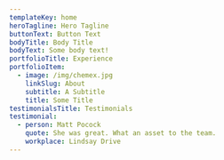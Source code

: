 ```yaml
---
templateKey: home
heroTagline: Hero Tagline
buttonText: Button Text
bodyTitle: Body Title
bodyText: Some body text!
portfolioTitle: Experience
portfolioItem:
  - image: /img/chemex.jpg
    linkSlug: About
    subtitle: A Subtitle
    title: Some Title
testimonialsTitle: Testimonials
testimonial:
  - person: Matt Pocock
    quote: She was great. What an asset to the team.
    workplace: Lindsay Drive
---
```



